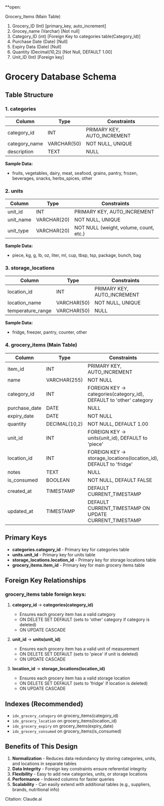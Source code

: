 **open:

Grocery_Items (Main Table)

1. Grocery_ID (Int) [primary_key, auto_increment]
2. Grocey_name (Varchar) [Not null]
3. Category_ID (int) [Foreign Key to categories table(Category_Id)]
4. Purchase Date (Date) [Null]
5. Expiry Data (Date) [Null]
6. Quantity (Decimal(10,2)) [Not Null, DEFAULT 1.00]
7. Unit_ID (Int) [Foreign key]

# Grocery Database Schema

## Table Structure

### 1. categories
| Column | Type | Constraints |
|--------|------|-------------|
| category_id | INT | PRIMARY KEY, AUTO_INCREMENT |
| category_name | VARCHAR(50) | NOT NULL, UNIQUE |
| description | TEXT | NULL |

**Sample Data:**
- fruits, vegetables, dairy, meat, seafood, grains, pantry, frozen, beverages, snacks, herbs_spices, other

### 2. units
| Column | Type | Constraints |
|--------|------|-------------|
| unit_id | INT | PRIMARY KEY, AUTO_INCREMENT |
| unit_name | VARCHAR(20) | NOT NULL, UNIQUE |
| unit_type | VARCHAR(20) | NOT NULL (weight, volume, count, etc.) |

**Sample Data:**
- piece, kg, g, lb, oz, liter, ml, cup, tbsp, tsp, package, bunch, bag

### 3. storage_locations
| Column | Type | Constraints |
|--------|------|-------------|
| location_id | INT | PRIMARY KEY, AUTO_INCREMENT |
| location_name | VARCHAR(50) | NOT NULL, UNIQUE |
| temperature_range | VARCHAR(50) | NULL |

**Sample Data:**
- fridge, freezer, pantry, counter, other

### 4. grocery_items (Main Table)
| Column | Type | Constraints |
|--------|------|-------------|
| item_id | INT | PRIMARY KEY, AUTO_INCREMENT |
| name | VARCHAR(255) | NOT NULL |
| category_id | INT | FOREIGN KEY → categories(category_id), DEFAULT to 'other' category |
| purchase_date | DATE | NULL |
| expiry_date | DATE | NOT NULL |
| quantity | DECIMAL(10,2) | NOT NULL, DEFAULT 1.00 |
| unit_id | INT | FOREIGN KEY → units(unit_id), DEFAULT to 'piece' |
| location_id | INT | FOREIGN KEY → storage_locations(location_id), DEFAULT to 'fridge' |
| notes | TEXT | NULL |
| is_consumed | BOOLEAN | NOT NULL, DEFAULT FALSE |
| created_at | TIMESTAMP | DEFAULT CURRENT_TIMESTAMP |
| updated_at | TIMESTAMP | DEFAULT CURRENT_TIMESTAMP ON UPDATE CURRENT_TIMESTAMP |

## Primary Keys
- **categories.category_id** - Primary key for categories table
- **units.unit_id** - Primary key for units table  
- **storage_locations.location_id** - Primary key for storage locations table
- **grocery_items.item_id** - Primary key for main grocery items table

## Foreign Key Relationships

### grocery_items table foreign keys:
1. **category_id** → **categories(category_id)**
   - Ensures each grocery item has a valid category
   - ON DELETE SET DEFAULT (sets to 'other' category if category is deleted)
   - ON UPDATE CASCADE

2. **unit_id** → **units(unit_id)**
   - Ensures each grocery item has a valid unit of measurement
   - ON DELETE SET DEFAULT (sets to 'piece' if unit is deleted)
   - ON UPDATE CASCADE

3. **location_id** → **storage_locations(location_id)**
   - Ensures each grocery item has a valid storage location
   - ON DELETE SET DEFAULT (sets to 'fridge' if location is deleted)
   - ON UPDATE CASCADE

## Indexes (Recommended)
- `idx_grocery_category` on grocery_items(category_id)
- `idx_grocery_location` on grocery_items(location_id)
- `idx_grocery_expiry` on grocery_items(expiry_date)
- `idx_grocery_consumed` on grocery_items(is_consumed)

## Benefits of This Design
1. **Normalization** - Reduces data redundancy by storing categories, units, and locations in separate tables
2. **Data Integrity** - Foreign key constraints ensure referential integrity
3. **Flexibility** - Easy to add new categories, units, or storage locations
4. **Performance** - Indexed columns for faster queries
5. **Scalability** - Can easily extend with additional tables (e.g., suppliers, brands, nutritional info)

Citation: Claude.ai
